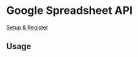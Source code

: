 # Google Spreadsheet API

[Setup & Register](https://developers.google.com/sheets/api/quickstart/ruby)

## Usage

